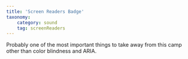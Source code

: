 ```yaml
---
title: 'Screen Readers Badge'
taxonomy:
    category: sound
    tag: screenReaders
---
```

Probably one of the most important things to take away from this camp other than color blindness and ARIA.
